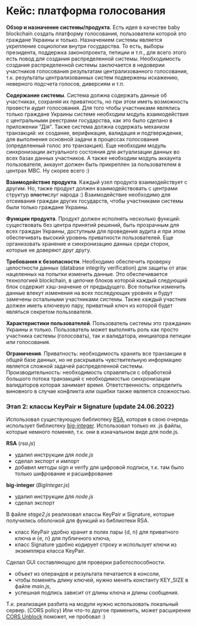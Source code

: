 # Кейс: платформа голосования

**Обзор и назначение системы/продукта**.
Есть идея в качестве baby blockchain создать платформу голосования, пользователи которой это граждане Украины и только.
Назначением системы является укрепление социологии внутри государства.
То есть, выборы президента, поддержка законопроекта, петиции и т.п., для всего этого есть повод для
создания распределенной системы.
Необходимость создания распределенной системы заключается в недоверии участников голосования результатам централизованного голосования,
т.к. результаты централизованных систем подвержены искажению, неверного подсчета голосов, диверсиям и т.п.

**Содержание системы**.
Система должна содержать данные об участниках, сохраняя их приватность, но при этом иметь возможность провести
аудит голосования. Для того чтобы участниками являлись только граждане Украины системе необходим модуль
взаимодействия с центральными реестрами государства, как это было сделано в приложении "Дія".
Также система должна содержать механизм транзакций: их создание, верификация, валидация и подтверждение, для
выполнения основной задачи в процессах голосования (определенный голос это транзакция).
Еще необходим модуль синхронизации актуального состояния для актуализации данных во всех базах данных участников.
А также необходим модуль аккаунта пользователя, аккаунт должен быть прикреплен за пользователем в центрах МВС. Ну скорее всего :)

**Взаимодействие продукта**.
Каждый узел продукта взаимодействует с другим. Но, также
продукт должен взаимодействовать с центрами структур ~~власти~~слуг народа :)
Взаимодействие необходимо для отсеивания граждан других государств,
чтобы участниками системы были только граждане Украины.

**Функции продукта**.
Продукт должен исполнять несколько функций: существовать без центра принятий решений, быть прозрачным для
всех граждан Украины, доступным для проведения аудита и при этом обеспечивать высокий уровень приватности пользователей.
Еще организовать хранение и синхронизацию данных среди сторон, которые не доверяют друг другу.

**Требования к безопасности**.
Необходимо обеспечить проверку целостности данных (database integrity verification) для защиты от атак
нацеленных на попытки изменить данные. Это обеспечивается технологией blockchain, в цепочке блоков которой
каждый следующий блок содержит хэш-значение от предыдущего. Все попытки изменить данные влекут изменения
на всех последующих уровнях и будут замечены остальными участниками системы.
Также каждый участник должен иметь ключевую пару, приватный ключ из которой будет являться секретом пользователя.

**Характеристики пользователей**.
Пользователь системы это гражданин Украины и только.
Пользователь может выполнять роль как просто участника системы (голосовать), так и валидатора, инициатора петиции или голосования.

**Ограничения**.
Приватность: необходимость хранить все транзакции в общей базе данных,
но не раскрывать чувствительную информацию является сложной задачей распределенной системы.
Производительность: необходимость справляться с обработкой большого потока транзакций с необходимостью
синхронизации валидаторов которая занимает время.
Ответственность: определить виновного в случае конфликта или ошибки также является сложностью.

### Этап 2: классы KeyPair и Signature (update 24.06.2022)

 Использовал существующую библиотеку [RSA](https://github.com/vnstd/RSA), которая в свою очередь использует библиотеку [big-integer](https://www.npmjs.com/package/big-integer). Использовал только их .js файлы, которые немного поменял, т.к. они в изначальном виде для node.js.

 **RSA** (*rsa.js*)
  - удалил инструкции для *node.js*
  - сделал экспорт и импорт
  - добавил методы sign и verify для цифровой подписи, т.к. там было только шифрование и расшифрование


 **big-integer** (*BigInteger.js*)
  - удалил инструкции для *node.js*
  - сделал экспорт


 В файле *stage2.js* реализовал классы KeyPair и Signature, которые получились оболочкой для функций из библиотеки RSA.
  - класс KeyPair удобно хранит в полях пары {d, n} для приватного ключа и {e, n} для публичного ключа,
  - класс Signature удобно кодирует строку и использует ключи из экземпляра класса KeyPair.


 Сделал GUI составляющую для проверки работоспособности.
  - объект из операндов и результата печатается в консоли,
  - чтобы поменять длину ключей, нужно менять константу KEY_SIZE в файле *main.js*,
  - успешная подпись зависит от длины ключа и длины сообщения.

 Т.к. реализация разбита на модули нужно использовать локальный сервер. (CORS policy)
 Или что-то другое применить, может расширение [CORS Unblock](https://chrome.google.com/webstore/detail/cors-unblock/lfhmikememgdcahcdlaciloancbhjino?hl=ru) поможет, не пробовал :)
